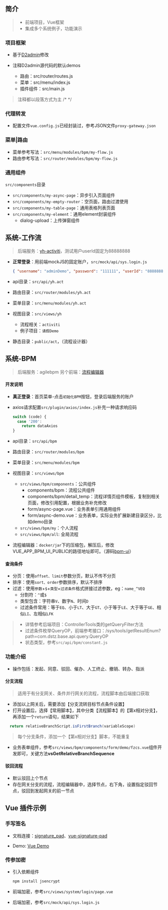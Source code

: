 ## 简介

> - 前端项目，Vue框架
> - 集成多个系统例子，功能演示

### 项目框架

-  基于[D2admin](https://github.com/d2-projects/d2-admin)修改

- 注释D2admin源代码的默认demos
  -  路由：src/router/routes.js
  - 菜单：src/menu/index.js
  - 插件组件：src/main.js

> 注释都以段落方式为主 /* */

### 代理转发

- 配置文件`vue.config.js`已经封装过，参考JSON文件`proxy-gateway.json`

### 菜单|路由

- 菜单参考写法：`src/menu/modules/bpm/my-flow.js`
- 路由参考写法：`src/router/modules/bpm/my-flow.js`

### 通用组件
`src/components`目录

- `src/components/my-async-page`：异步引入页面组件
- `src/components/my-empty-router`：空页面，路由过渡使用
- `src/components/my-table-page`：通用表格列表页面
- `src/components/my-element`：通用element封装组件
  - dialog-upload：上传弹窗组件
  



## 系统-工作流

> 后端服务：[yh-activiti](https://github.com/huhuhan/yh-cloud/tree/master/yh-activiti)，测试用户userId固定为88888888

- **正常登录**：用前端mockJS的固定账户，`src/mock/api/sys.login.js`

  ```json
  { "username": "adminDemo", "password": "111111", "userId": "88888888"}
  ```

- api目录：`src/api/yh.act`

- 路由目录：`src/router/modules/yh.act`

- 菜单目录：`src/menu/modules/yh.act`

- 视图目录：`src/views/yh`

  - 流程相关：`activiti`
  - 例子项目：`请假Demo`
  
- 静态目录：`public/act`，（流程设计器）



## 系统-BPM

> 后端服务：agilebpm
> 另个前端：[流程编辑器](https://github.com/huhuhan/bpm-ui)

#### 开发说明

- **真正登录**：首页菜单-点击`初始化BPM`按钮，登录后端服务的账户

- axios请求配置`src/plugin/axios/index.js`补充一种请求响应码

  ```js
  switch (code) {
    case '200':
      return dataAxios
  } 
  ```

- api目录：`src/api/bpm`

- 路由目录：`src/router/modules/bpm`
- 菜单目录：`src/menu/modules/bpm`
- 视图目录：`src/views/bpm`
  - `src/views/bpm/components`：公共组件
    - components/bpm：流程公共组件
    - components/bpm/detail_temp：流程详情页组件模板，复制到相关页面，修改引用配置，根据业务补充修改
    - form/async-page.vue：业务表单引用通用组件
    - form/async-demo.vue：业务表单，实际业务扩展新建目录区分，比如demo目录
  - `src/views/bpm/my`：个人流程
  - `src/views/bpm/all`: 全局流程
- 流程编辑器：`docker/jar`下的压缩包，解压后，修改VUE_APP_BPM_UI_PUBLIC的路径地址即可。（源码[bpm-ui](https://github.com/huhuhan/bpm-ui)）

#### 查询条件
- 分页：使用`offset、limit`参数分页，默认不传不分页
- 排序：使用`sort、order`参数排序，默认不排序
- 过滤：使用`参数`+`$`+`类型`+`过滤条件`格式拼接过滤参数，eg：`name_^VEQ`
    - 分割符：`^`或`$`
    - 类型包含：字符串`V`、数字`N`、时间`D`
    - 过滤条件常用：等于`EQ`、小于`LT`、大于`GT`、小于等于`LE`、大于等于`GE`、相似`LI`、左相似`LFK`
>- 详情参考后端项目：ControllerTools类的getQueryFilter方法
>- 过滤条件枚举QueryOP，前端参考接口：/sys/tools/getResultEnum?path=com.dstz.base.api.query.QueryOP
>- 状态类型，参考`src/api/bpm/constant.js`


### 功能介绍

- 操作包括：发起、同意、驳回、催办、人工终止、撤销、转办、指派

#### 分支流程

> 适用于有分支网关、条件并行网关的流程，流程脚本由后端接口获取

- 添加以上网关后，需要添加【分支流转目标节点条件设置】
- 打开设置后，选择【常用脚本】，其中分类【流程脚本】的【第x相对分支】，再添加一个`return`语句，结果如下
```groovy
  return relativeBranchScript.isFirstBranch(variableScope)
```
> 每个分支条件，添加一个【第x相对分支】脚本，不能重复

- 业务表单组件，参考`src/views/bpm/components/form/demo/fzcs.vue`组件开发即可，关键方法**vsGetRelativeBranchSequence**


#### 驳回流程

- 默认驳回上个节点
- 存在网关分支的流程，流程编辑器中，选择节点，右下角，设置指定驳回节点，驳回到发起网关的前一节点


## Vue 插件示例

### 手写签名

- 文档连接：[signature_pad](https://github.com/szimek/signature_pad)、[vue-signature-pad](https://github.com/neighborhood999/vue-signature-pad/)

- Demo: [Vue Demo](https://codesandbox.io/s/n5qjp3oqv4?file=/src/App.vue)


### 传参加密

- 引入依赖组件

  ```bash
  npm install jsencrypt
  ```

- 前端加密，参考`src/views/system/login/page.vue`

- 后端加密，参考`src/mock/api/sys.login.js`
